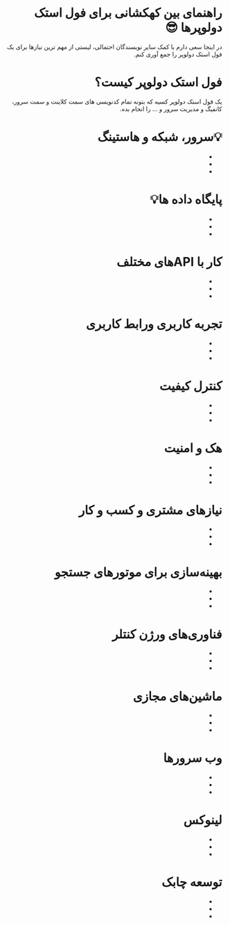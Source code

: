 <div dir="rtl">

# راهنمای بین کهکشانی برای فول استک دولوپرها :sunglasses:


در اینجا سعی دارم با کمک سایر نویسندگان احتمالی، لیستی از مهم ترین نیازها برای یک فول استک دولوپر را جمع آوری کنم.

# فول استک دولوپر کیست؟
یک فول استک دولوپر کسیه که بتونه  تمام کدنویسی های سمت کلاینت و سمت سرور، کانفیگ و مدیریت سرور و ... را انجام بده.

# :bulb:سرور، شبکه و هاستینگ 
-
-
-

# پایگاه داده ها:bulb: 
-
-
-

#	کار با  APIهای مختلف
-
-
-

#	تجربه کاربری ورابط کاربری
-
-
-

#	کنترل کیفیت
-
-
-

#	هک و امنیت
-
-
-

#	نیازهای مشتری و کسب و کار
-
-
-

#	بهینه‌سازی برای موتورهای جستجو 
-
-
-

#	فناوری‌های ورژن کنتلر 
-
-
-

#	ماشین‌های مجازی
-
-
-

#	وب‌ سرورها
-
-
-

#	لینوکس 
-
-
-

#	توسعه چابک
-
-
-


